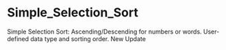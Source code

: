 # Simple_Selection_Sort
Simple Selection Sort: Ascending/Descending for numbers or words. User-defined data type and sorting order. New Update
